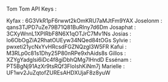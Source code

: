Tom Tom API Keys :

Kyfax : 
6G3VkR1pF6rwwt2kOmKRU7aMJtFm9YAX
Joselonm : qans3TJPD7uZe79B71Q81BuRIny7d6Dm
Josaphat : 3CXyWnnL1XPIRbF8N6X1qOTJrC7Mv1Ns
Josias :
lo6ObOgZiA2RhatOUEyw34NQed84tOGs
Sylvie :
pwxeti21ycNxYvHRcsdFGZNQzgI3W5FR
Kafui :
M3RLp0c81s1Dhy25P80nRPe9xhAids8s
Gillos :
XZYgYadglsi6iDc4f8giDbhQMg7lHndD
Essénam :
PT5BgNj91AzXr9tsRQf3FloIshKiNm7j
Marielle :
UF1wv2JuZqtofZUREsAHDXUjaF8z8yuW
